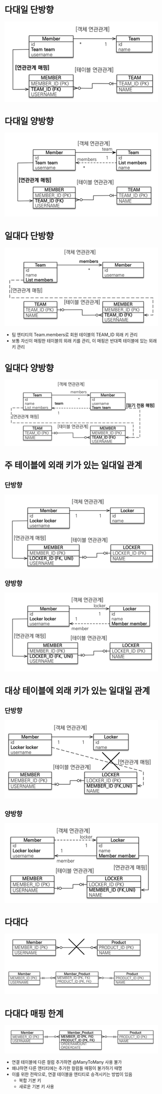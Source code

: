 # 다대일 단방향

![img.png](image/img.png)

# 다대일 양방향

![img_1.png](image/img_1.png)

# 일대다 단방향

![img_2.png](image/img_2.png)

- 팀 엔티티의 Team.members로 회원 테이블의 TEAM_ID 외래 키 관리
- 보통 자신이 매핑한 테이블의 외래 키를 관리, 이 매핑은 반대쪽 테이블에 있는 외래 키 관리

# 일대다 양방향

![img_3.png](image/img_3.png)

# 주 테이블에 외래 키가 있는 일대일 관계

## 단방향

![img_4.png](image/img_4.png)

## 양방향

![img_5.png](image/img_5.png)

# 대상 테이블에 외래 키가 있는 일대일 관계

## 단방향

![img_6.png](image/img_6.png)

## 양방향

![img_7.png](image/img_7.png)

# 다대다

![img_8.png](image/img_8.png)

# 다대다 매핑 한계

![img_9.png](image/img_9.png)

- 연결 테이블에 다른 컬럼 추가하면 @ManyToMany 사용 불가
- 왜냐하면 다른 엔티티에는 추가한 컬럼들 매핑이 불가하기 때명
- 이를 위한 전략으로, 연결 테이블을 엔티티로 승격시키는 방법이 있음
  - 복합 기본 키
  - 새로운 기본 키 사용